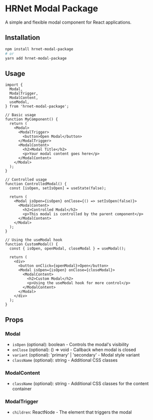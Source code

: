 # HRNet Modal Package

A simple and flexible modal component for React applications.

## Installation

```bash
npm install hrnet-modal-package
# or
yarn add hrnet-modal-package
```

## Usage

```tsx
import {
  Modal,
  ModalTrigger,
  ModalContent,
  useModal,
} from 'hrnet-modal-package';

// Basic usage
function MyComponent() {
  return (
    <Modal>
      <ModalTrigger>
        <button>Open Modal</button>
      </ModalTrigger>
      <ModalContent>
        <h2>Modal Title</h2>
        <p>Your modal content goes here</p>
      </ModalContent>
    </Modal>
  );
}

// Controlled usage
function ControlledModal() {
  const [isOpen, setIsOpen] = useState(false);

  return (
    <Modal isOpen={isOpen} onClose={() => setIsOpen(false)}>
      <ModalContent>
        <h2>Controlled Modal</h2>
        <p>This modal is controlled by the parent component</p>
      </ModalContent>
    </Modal>
  );
}

// Using the useModal hook
function CustomModal() {
  const { isOpen, openModal, closeModal } = useModal();

  return (
    <div>
      <button onClick={openModal}>Open</button>
      <Modal isOpen={isOpen} onClose={closeModal}>
        <ModalContent>
          <h2>Custom Modal</h2>
          <p>Using the useModal hook for more control</p>
        </ModalContent>
      </Modal>
    </div>
  );
}
```

## Props

### Modal

- `isOpen` (optional): boolean - Controls the modal's visibility
- `onClose` (optional): () => void - Callback when modal is closed
- `variant` (optional): 'primary' | 'secondary' - Modal style variant
- `className` (optional): string - Additional CSS classes

### ModalContent

- `className` (optional): string - Additional CSS classes for the content container

### ModalTrigger

- `children`: ReactNode - The element that triggers the modal
